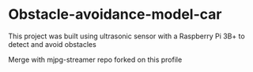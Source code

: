 # Obstacle-avoidance-model-car
This project was built using ultrasonic sensor with a Raspberry Pi 3B+ to detect and avoid obstacles

Merge with mjpg-streamer repo forked on this profile
